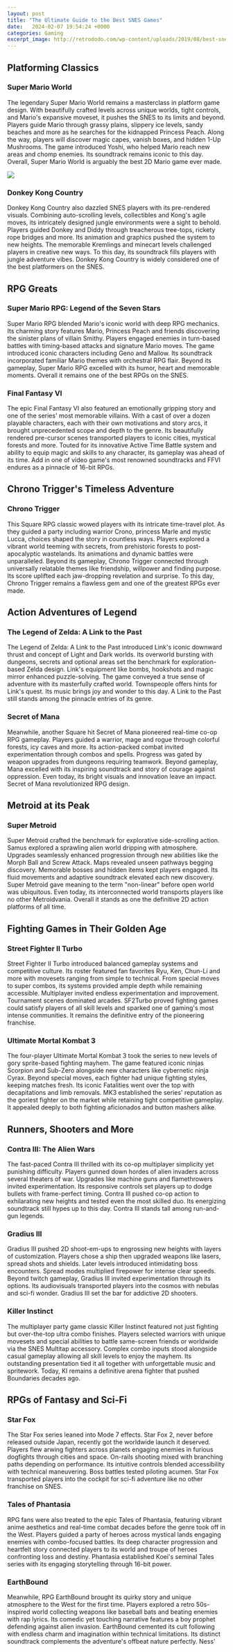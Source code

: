 ```yaml
---
layout: post
title: "The Ultimate Guide to the Best SNES Games"
date:   2024-02-07 19:54:24 +0000
categories: Gaming
excerpt_image: http://retrododo.com/wp-content/uploads/2019/08/best-snes-games.jpg
---
```


## Platforming Classics
### Super Mario World
The legendary Super Mario World remains a masterclass in platform game design. With beautifully crafted levels across unique worlds, tight controls, and Mario's expansive moveset, it pushes the SNES to its limits and beyond. Players guide Mario through grassy plains, slippery ice levels, sandy beaches and more as he searches for the kidnapped Princess Peach. Along the way, players will discover magic capes, vanish boxes, and hidden 1-Up Mushrooms. The game introduced Yoshi, who helped Mario reach new areas and chomp enemies. Its soundtrack remains iconic to this day. Overall, Super Mario World is arguably the best 2D Mario game ever made.

![](http://retrododo.com/wp-content/uploads/2019/08/best-snes-games.jpg)
### Donkey Kong Country 
Donkey Kong Country also dazzled SNES players with its pre-rendered visuals. Combining auto-scrolling levels, collectibles and Kong's agile moves, its intricately designed jungle environments were a sight to behold. Players guided Donkey and Diddy through treacherous tree-tops, rickety rope bridges and more. Its animation and graphics pushed the system to new heights. The memorable Kremlings and minecart levels challenged players in creative new ways. To this day, its soundtrack fills players with jungle adventure vibes. Donkey Kong Country is widely considered one of the best platformers on the SNES.
## RPG Greats
### Super Mario RPG: Legend of the Seven Stars
Super Mario RPG blended Mario's iconic world with deep RPG mechanics. Its charming story features Mario, Princess Peach and friends discovering the sinister plans of villain Smithy. Players engaged enemies in turn-based battles with timing-based attacks and signature Mario moves. The game introduced iconic characters including Geno and Mallow. Its soundtrack incorporated familiar Mario themes with orchestral RPG flair. Beyond its gameplay, Super Mario RPG excelled with its humor, heart and memorable moments. Overall it remains one of the best RPGs on the SNES. 
### Final Fantasy VI 
The epic Final Fantasy VI also featured an emotionally gripping story and one of the series' most memorable villains. With a cast of over a dozen playable characters, each with their own motivations and story arcs, it brought unprecedented scope and depth to the genre. Its beautifully rendered pre-cursor scenes transported players to iconic cities, mystical forests and more. Touted for its innovative Active Time Battle system and ability to equip magic and skills to any character, its gameplay was ahead of its time. Add in one of video game's most renowned soundtracks and FFVI endures as a pinnacle of 16-bit RPGs.
## Chrono Trigger's Timeless Adventure
### Chrono Trigger
This Square RPG classic wowed players with its intricate time-travel plot. As they guided a party including warrior Crono, princess Marle and mystic Lucca, choices shaped the story in countless ways. Players explored a vibrant world teeming with secrets, from prehistoric forests to post-apocalyptic wastelands. Its animations and dynamic battles were unparalleled. Beyond its gameplay, Chrono Trigger connected through universally relatable themes like friendship, willpower and finding purpose. Its score uplifted each jaw-dropping revelation and surprise. To this day, Chrono Trigger remains a flawless gem and one of the greatest RPGs ever made. 
## Action Adventures of Legend
### The Legend of Zelda: A Link to the Past
The Legend of Zelda: A Link to the Past introduced Link's iconic downward thrust and concept of Light and Dark worlds. Its overworld bursting with dungeons, secrets and optional areas set the benchmark for exploration-based Zelda design. Link's equipment like bombs, hookshots and magic mirror enhanced puzzle-solving. The game conveyed a true sense of adventure with its masterfully crafted world. Townspeople offers hints for Link's quest. Its music brings joy and wonder to this day. A Link to the Past still stands among the pinnacle entries of its genre.
### Secret of Mana 
Meanwhile, another Square hit Secret of Mana pioneered real-time co-op RPG gameplay. Players guided a warrior, mage and rogue through colorful forests, icy caves and more. Its action-packed combat invited experimentation through combos and spells. Progress was gated by weapon upgrades from dungeons requiring teamwork. Beyond gameplay, Mana excelled with its inspiring soundtrack and story of courage against oppression. Even today, its bright visuals and innovation leave an impact. Secret of Mana revolutionized RPG design.
## Metroid at its Peak
### Super Metroid
Super Metroid crafted the benchmark for explorative side-scrolling action. Samus explored a sprawling alien world dripping with atmosphere. Upgrades seamlessly enhanced progression through new abilities like the Morph Ball and Screw Attack. Maps revealed unseen pathways begging discovery. Memorable bosses and hidden items kept players engaged. Its fluid movements and adaptive soundtrack elevated each new discovery. Super Metroid gave meaning to the term "non-linear" before open world was ubiquitous. Even today, its interconnected world transports players like no other Metroidvania. Overall it stands as one the definitive 2D action platforms of all time.
## Fighting Games in Their Golden Age
### Street Fighter II Turbo
Street Fighter II Turbo introduced balanced gameplay systems and competitive culture. Its roster featured fan favorites Ryu, Ken, Chun-Li and more with movesets ranging from simple to technical. From special moves to super combos, its systems provided ample depth while remaining accessible. Multiplayer invited endless experimentation and improvement. Tournament scenes dominated arcades. SF2Turbo proved fighting games could satisfy players of all skill levels and sparked one of gaming's most intense communities. It remains the definitive entry of the pioneering franchise. 
### Ultimate Mortal Kombat 3  
The four-player Ultimate Mortal Kombat 3 took the series to new levels of gory sprite-based fighting mayhem. The game featured iconic ninjas Scorpion and Sub-Zero alongside new characters like cybernetic ninja Cyrax. Beyond special moves, each fighter had unique fighting styles, keeping matches fresh. Its iconic Fatalities went over the top with decapitations and limb removals. MK3 established the series' reputation as the goriest fighter on the market while retaining tight competitive gameplay. It appealed deeply to both fighting aficionados and button mashers alike.
## Runners, Shooters and More
### Contra III: The Alien Wars
The fast-paced Contra III thrilled with its co-op multiplayer simplicity yet punishing difficulty. Players gunned down hordes of alien invaders across several theaters of war. Upgrades like machine guns and flamethrowers invited experimentation. Its responsive controls set players up to dodge bullets with frame-perfect timing. Contra III pushed co-op action to exhilarating new heights and tested even the most skilled duo. Its energizing soundtrack still hypes up to this day. Contra III stands tall among run-and-gun legends. 
### Gradius III
Gradius III pushed 2D shoot-em-ups to engrossing new heights with layers of customization. Players chose a ship then upgraded weapons like lasers, spread shots and shields. Later levels introduced intimidating boss encounters. Spread modes multiplied firepower for intense clear speeds. Beyond twitch gameplay, Gradius III invited experimentation through its options. Its audiovisuals transported players into the cosmos with nebulas and sci-fi wonder. Gradius III set the bar for addictive 2D shooters.
### Killer Instinct  
The multiplayer party game classic Killer Instinct featured not just fighting but over-the-top ultra combo finishes. Players selected warriors with unique movesets and special abilities to battle same-screen friends or worldwide via the SNES Multitap accessory. Complex combo inputs stood alongside casual gameplay allowing all skill levels to enjoy the mayhem. Its outstanding presentation tied it all together with unforgettable music and spritework. Today, KI remains a definitive arena fighter that pushed Boundaries decades ago.
## RPGs of Fantasy and Sci-Fi
### Star Fox
The Star Fox series leaned into Mode 7 effects. Star Fox 2, never before released outside Japan, recently got the worldwide launch it deserved. Players flew arwing fighters across planets engaging enemies in furious dogfights through cities and space. On-rails shooting mixed with branching paths depending on performance. Its intuitive controls blended accessibility with technical maneuvering. Boss battles tested piloting acumen. Star Fox transported players into the cockpit for sci-fi adventure like no other franchise on SNES. 
### Tales of Phantasia
RPG fans were also treated to the epic Tales of Phantasia, featuring vibrant anime aesthetics and real-time combat decades before the genre took off in the West. Players guided a party of heroes across mystical lands engaging enemies with combo-focused battles. Its deep character progression and heartfelt story connected players to its world and troupe of heroes confronting loss and destiny. Phantasia established Koei's seminal Tales series with its engaging storytelling through 16-bit power.
### EarthBound
Meanwhile, RPG EarthBound brought its quirky story and unique atmosphere to the West for the first time. Players explored a retro 50s-inspired world collecting weapons like baseball bats and beating enemies with rap lyrics. Its comedic yet touching narrative features a boy prophet defending against alien invasion. EarthBound cemented its cult following with endless charm and imagination within technical limitations. Its distinct soundtrack complements the adventure's offbeat nature perfectly. Ness'